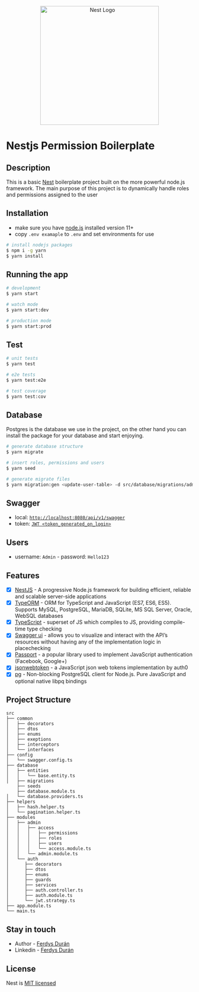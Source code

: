 <p align="center">
  <a href="http://nestjs.com/" target="blank"><img src="https://nestjs.com/img/logo_text.svg" width="320" alt="Nest Logo" /></a>
</p>

[circleci-image]: https://img.shields.io/circleci/build/github/nestjs/nest/master?token=abc123def456
[circleci-url]: https://circleci.com/gh/nestjs/nest

# Nestjs Permission Boilerplate

## Description

This is a basic [Nest](https://github.com/nestjs/nest) boilerplate project built on the more powerful node.js framework. The main purpose of this project is to dynamically handle roles and permissions assigned to the user

## Installation

- make sure you have [node.js](https://nodejs.org/) installed version 11+
- copy `.env examaple` to `.env` and set environments for use

```bash
# install nodejs packages
$ npm i -g yarn
$ yarn install
```

## Running the app

```bash
# development
$ yarn start

# watch mode
$ yarn start:dev

# production mode
$ yarn start:prod
```

## Test

```bash
# unit tests
$ yarn test

# e2e tests
$ yarn test:e2e

# test coverage
$ yarn test:cov
```

## Database

Postgres is the database we use in the project, on the other hand you can install the package for your database and start enjoying.

```bash
# generate database structure
$ yarn migrate

# insert roles, permissions and users
$ yarn seed

# generate migrate files
$ yarn migration:gen <update-user-table> -d src/database/migrations/admin
```

## Swagger

- local: [`http://localhost:8080/api/v1/swagger`](http://localhost:8080/api/v1/swagger)
- token: [`JWT <token_generated_on_login>`](http://localhost:8080/api/v1/swagger/#/Auth/AuthController_login)

## Users

- username: `Admin` - password: `Hello123`

## Features

- [x] [NestJS](https://github.com/nestjs/nest) - A progressive Node.js framework for building efficient, reliable and scalable server-side applications
- [x] [TypeORM](http://typeorm.io/) - ORM for TypeScript and JavaScript (ES7, ES6, ES5). Supports MySQL, PostgreSQL, MariaDB, SQLite, MS SQL Server, Oracle, WebSQL databases
- [x] [TypeScript](https://github.com/Microsoft/TypeScript) - superset of JS which compiles to JS, providing compile-time type checking
- [x] [Swagger ui](https://swagger.io/tools/swagger-ui) - allows you to visualize and interact with the API’s resources without having any of the implementation logic in placechecking
- [x] [Passport](http://www.passportjs.org/packages/passport-jwt/) - a popular library used to implement JavaScript authentication (Facebook, Google+)
- [x] [jsonwebtoken](https://github.com/auth0/node-jsonwebtoken) - a JavaScript json web tokens implementation by auth0
- [x] [pg](https://github.com/brianc/node-postgres) - Non-blocking PostgreSQL client for Node.js. Pure JavaScript and optional native libpq bindings

## Project Structure

```
src
├── common
│   ├── decorators
│   ├── dtos
│   ├── enums
│   ├── exeptions
│   ├── interceptors
│   └── interfaces
├── config
│   └── swagger.config.ts
├── database
│   ├── entities
│   │   └── base.entity.ts
│   ├── migrations
    ├── seeds
    ├── database.module.ts
│   └── database.providers.ts
├── helpers
│   ├── hash.helper.ts
│   └── pagination.helper.ts
├── modules
│   ├── admin
│   │   ├── access
│   │   │   ├── permissions
│   │   │   ├── roles
│   │   │   ├── users
│   │   │   └── access.module.ts
│   │   └── admin.module.ts
│   └── auth
│      ├── decorators
│      ├── dtos
│      ├── enums
│      ├── guards
│      ├── services
│      ├── auth.controller.ts
│      ├── auth.module.ts
│      └── jwt.strategy.ts
├── app.module.ts
└── main.ts
```

## Stay in touch

- Author - [Ferdys Durán](https://github.com/Ferdysd96)
- Linkedin - [Ferdys Durán](https://www.linkedin.com/in/ferdys-dur%C3%A1n-055a10187/)

## License

Nest is [MIT licensed](https://github.com/nestjs/nest/blob/master/LICENSE)
